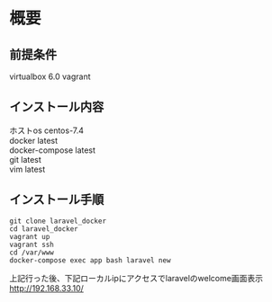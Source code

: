 # 概要
## 前提条件
virtualbox 6.0
vagrant

## インストール内容
ホストos centos-7.4  
docker latest    
docker-compose latest  
git latest  
vim latest  

## インストール手順
```
git clone laravel_docker
cd laravel_docker
vagrant up
vagrant ssh
cd /var/www
docker-compose exec app bash laravel new
```

上記行った後、下記ローカルipにアクセスでlaravelのwelcome画面表示
http://192.168.33.10/

